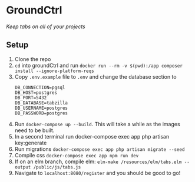 # GroundCtrl

_Keep tabs on all of your projects_

## Setup

1) Clone the repo
2) `cd` into groundCtrl and run `docker run --rm -v $(pwd):/app composer install --ignore-platform-reqs`
3) Copy `.env.example` file to `.env` and change the database section to  
    ```
    DB_CONNECTION=pgsql
    DB_HOST=postgres
    DB_PORT=5432
    DB_DATABASE=tabzilla
    DB_USERNAME=postgres
    DB_PASSWORD=postgres
    ```
4) Run `docker-compose up --build`. This will take a while as the images need to be built.
5) In a second terminal run docker-compose exec app php artisan key:generate
6) Run migrations `docker-compose exec app php artisan migrate --seed` 
7) Compile css `docker-compose exec app npm run dev`
8) If on an elm branch, compile elm: `elm-make /resources/elm/tabs.elm --output /public/js/tabs.js`
9) Navigate to `localhost:8080/register` and you should be good to go! 